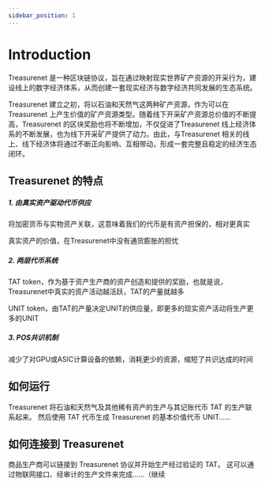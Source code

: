 ```yaml
---
sidebar_position: 1
---
```


# Introduction
Treasurenet 是一种区块链协议，旨在通过映射现实世界矿产资源的开采行为，建设线上的数字经济体系，从而创建一套现实经济与数字经济共同发展的生态系统。

Treasurenet 建立之初，将以石油和天然气这两种矿产资源，作为可以在Treasurenet 上产生价值的矿产资源类型。随着线下开采矿产资源总价值的不断提高，Treasurenet 的区块奖励也将不断增加，不仅促进了Treasurenet 线上经济体系的不断发展，也为线下开采矿产提供了动力。由此，与Treasurenet 相关的线上、线下经济体将通过不断正向影响、互相带动，形成一套完整且稳定的经济生态闭环。

## Treasurenet 的特点
##### 1. 由真实资产驱动代币供应
将加密货币与实物资产关联，这意味着我们的代币是有资产担保的，相对更真实

真实资产的价值，在Treasurenet中没有通货膨胀的担忧


##### 2. 两层代币系统
TAT token，作为基于资产生产商的资产创造和提供的奖励，也就是说，Treasurenet中真实的资产活动越活跃，TAT的产量就越多

UNIT token，由TAT的产量决定UNIT的供应量，即更多的现实资产活动将生产更多的UNIT

##### 3. POS共识机制
减少了对GPU或ASIC计算设备的依赖，消耗更少的资源，缩短了共识达成的时间


## 如何运行
Treasurenet 将石油和天然气及其他稀有资产的生产与其记账代币 TAT 的生产联系起来。 然后使用 TAT 代币生成 Treasurenet 的基本价值代币 UNIT……

## 如何连接到 Treasurenet
商品生产商可以链接到 Treasurenet 协议并开始生产经过验证的 TAT。 这可以通过物联网接口、经审计的生产文件来完成……（继续
